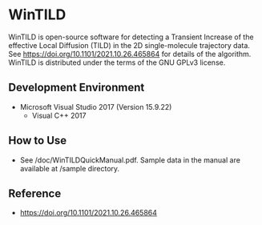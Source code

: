 # WinTILD

WinTILD is open-source software for detecting a Transient Increase of the effective Local Diffusion (TILD) in the 2D single-molecule trajectory data. See https://doi.org/10.1101/2021.10.26.465864 for details of the algorithm. WinTILD is distributed under the terms of the GNU GPLv3 license.

## Development Environment

- Microsoft Visual Studio 2017 (Version 15.9.22)
  - Visual C++ 2017 

## How to Use

- See /doc/WinTILDQuickManual.pdf. Sample data in the manual are available at /sample directory.

## Reference

- https://doi.org/10.1101/2021.10.26.465864

